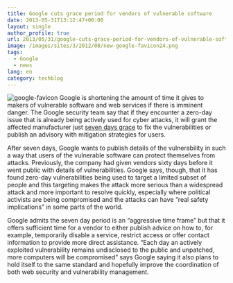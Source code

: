 ```yaml
---
title: Google cuts grace period for vendors of vulnerable software
date: 2013-05-31T13:12:47+00:00
layout: single
author_profile: true
url: 2013/05/31/google-cuts-grace-period-for-vendors-of-vulnerable-software/
image: /images/sites/3/2012/08/new-google-favicon24.png
tags:
  - Google
  - news
lang: en
category: techblog
---
```

![google-favicon](/images/2012/08/new-google-favicon24.png)
Google is shortening the amount of time it gives to makers of vulnerable software and web services if there is imminent danger. The Google security team say that if they encounter a zero-day issue that is already being actively used for cyber attacks, it will grant the affected manufacturer just [seven days grace](http://googleonlinesecurity.blogspot.com/2013/05/disclosure-timeline-for-vulnerabilities.html) to fix the vulnerabilities or publish an advisory with mitigation strategies for users.

After seven days, Google wants to publish details of the vulnerability in such a way that users of the vulnerable software can protect themselves from attacks. Previously, the company had given vendors sixty days before it went public with details of vulnerabilities. Google says, though, that it has found zero-day vulnerabilities being used to target a limited subset of people and this targeting makes the attack more serious than a widespread attack and more important to resolve quickly, especially where political activists are being compromised and the attacks can have “real safety implications” in some parts of the world.

Google admits the seven day period is an “aggressive time frame” but that it offers sufficient time for a vendor to either publish advice on how to, for example, temporarily disable a service, restrict access or offer contact information to provide more direct assistance. “Each day an actively exploited vulnerability remains undisclosed to the public and unpatched, more computers will be compromised” says Google saying it also plans to hold itself to the same standard and hopefully improve the coordination of both web security and vulnerability management.
